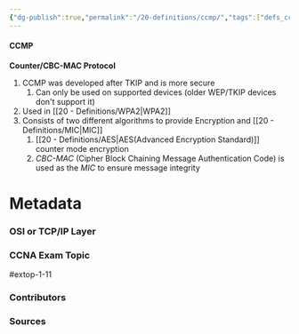 ```yaml
---
{"dg-publish":true,"permalink":"/20-definitions/ccmp/","tags":["defs_ccna"]}
---
```


#### CCMP
**Counter/CBC-MAC Protocol**
1. CCMP was developed after TKIP and is more secure
	1. Can only be used on supported devices (older WEP/TKIP devices don't support it)
2. Used in [[20 - Definitions/WPA2\|WPA2]]
3. Consists of two different algorithms to provide Encryption and [[20 - Definitions/MIC\|MIC]]
	1. [[20 - Definitions/AES\|AES(Advanced Encryption Standard)]] counter mode encryption
	2. *CBC-MAC* (Cipher Block Chaining Message Authentication Code) is used as the *MIC* to ensure message integrity







# Metadata
### OSI or TCP/IP Layer

### CCNA Exam Topic
#extop-1-11 
### Contributors

### Sources



